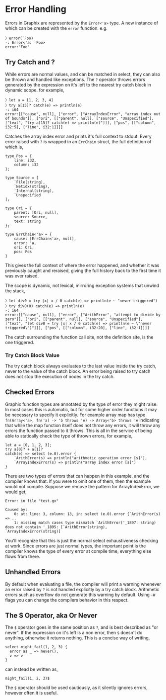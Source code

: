 # Error Handling

Errors in Graphix are represented by the `Error<'a>` type. A new instance of
which can be created with the `error` function. e.g.

```graphix
〉error(`Foo)
-: Error<'a: `Foo>
error:"Foo"
```

## Try Catch and ?

While errors are normal values, and can be matched in select, they can also be
thrown and handled like exceptions. The `?` operator throws errors generated by
the expression on it's left to the nearest try catch block in dynamic scope. for
example,

```graphix
〉let a = [1, 2, 3, 4]
〉try a[15]? catch(e) => println(e)
-: i64
error:[["cause", null], ["error", ["ArrayIndexError", "array index out of bounds"]], ["ori", [["parent", null], ["source", "Unspecified"], ["text", "try a[15]? catch(e) => println(e)"]]], ["pos", [["column", i32:5], ["line", i32:1]]]]
```

Catches the array index error and prints it's full context to stdout. Every
error raised with `?` is wrapped in an `ErrChain` struct, the full definition of
which is,

```graphix
type Pos = {
    line: i32,
    column: i32
};

type Source = [
    `File(string),
    `Netidx(string),
    `Internal(string),
    `Unspecified
];

type Ori = {
    parent: [Ori, null],
    source: Source,
    text: string
};

type ErrChain<'a> = {
    cause: [ErrChain<'a>, null],
    error: 'a,
    ori: Ori,
    pos: Pos
}
```

This gives the full context of where the error happened, and whether it was
previously caught and reraised, giving the full history back to the first time
it was ever raised.

The scope is dynamic, not lexical, mirroring exception systems that unwind the
stack,

```graphix
〉let div0 = try |x| x / 0 catch(e) => println(e ~ "never triggered")
〉try div0(0) catch(e) => println(e)
-: i64
error:[["cause", null], ["error", ["ArithError", "attempt to divide by zero"]], ["ori", [["parent", null], ["source", "Unspecified"], ["text", "let div0 = try |x| x / 0 catch(e) => println(e ~ \"never triggered\")"]]], ["pos", [["column", i32:20], ["line", i32:1]]]]
```

The catch surrounding the function call site, not the definition site, is the
one triggered.

### Try Catch Block Value

The try catch block always evaluates to the last value inside the try catch,
never to the value of the catch block. An error being raised to try catch does
not stop the execution of nodes in the try catch.

## Checked Errors

Graphix function types are annotated by the type of error they might raise. In
most cases this is automatic, but for some higher order functions it may be
necessary to specify it explicitly. For example array map has type
`fn(Array<'a>, fn('a) -> 'b throws 'e) -> Array<'b> throws 'e` indicating that
while the map function itself does not throw any errors, it will throw any
errors the function passed to it throws. This is all in the service of being
able to statically check the type of thrown errors, for example,

```graphix
let a = [0, 1, 2, 3];
try a[0]? + a[1]?
catch(e) => select (e.0).error {
    `ArithError(s) => println("arithmetic operation error [s]"),
    `ArrayIndexError(s) => println("array index error [s]")
}
```

There are two types of errors that can happen in this example, and the compiler
knows that. If you were to omit one of them, then the example would not compile.
Suppose we remove the pattern for ArrayIndexError, we would get,

```
Error: in file "test.gx"

Caused by:
    0: at: line: 3, column: 13, in: select (e.0).error {`ArithError(s) => ..
    1: missing match cases type mismatch `ArithError('_1897: string) does not contain '_1895: [`ArithError(string), `ArrayIndexError(string)]
```

You'll recognize that this is just the normal select exhaustiveness checking at
work. Since errors are just normal types, the important point is the compiler
knows the type of every error at compile time, everything else flows from there.

## Unhandled Errors

By default when evaluating a file, the compiler will print a warning whenever an
error raised by `?` is not handled explicitly by a try catch block. Arithmetic
errors such as overflow do not generate this warning by default. Using `-W`
flags you can change the compilers behavior in this respect.

## The $ Operator, aka Or Never

The `$` operator goes in the same position as `?`, and is best described as "or
never". If the expression on it's left is a non error, then `$` doesn't do
anything, otherwise it returns nothing. This is a concise way of writing,

```graphix
select might_fail(1, 2, 3) {
  error as _ => never(),
  v => v
}
```

can instead be written as,

```graphix
might_fail(1, 2, 3)$
```

The `$` operator should be used cautiously, as it silently ignores
errors, however often it is useful.
